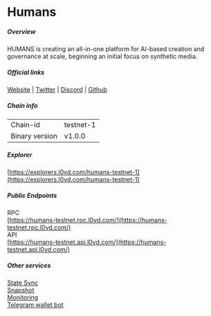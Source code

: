 # Humans


##### Overview
HUMANS is creating an all-in-one platform for AI-based creation and governance at scale, beginning an initial focus on synthetic media.

##### Official links
[Website](https://humans.ai/#ai) | [Twitter](https://twitter.com/humansdotai) | [Discord](https://discord.gg/humansdotai) | [Github](https://github.com/humansdotai)

##### Chain info

|  |  |
| ------ | ------ |
| Chain-id | testnet-1 |
| Binary version | v1.0.0 |

##### Explorer
[https://explorers.l0vd.com/humans-testnet-1](https://explorers.l0vd.com/humans-testnet-1)

##### Public Endpoints
RPC <br />
[https://humans-testnet.rpc.l0vd.com/](https://humans-testnet.rpc.l0vd.com/) <br />
API <br />
[https://humans-testnet.api.l0vd.com/](https://humans-testnet.api.l0vd.com/) <br />


##### Other services
[State Sync]() <br />
[Snapshot]() <br />
[Monitoring]() <br />
[Telegram wallet bot]() <br />



